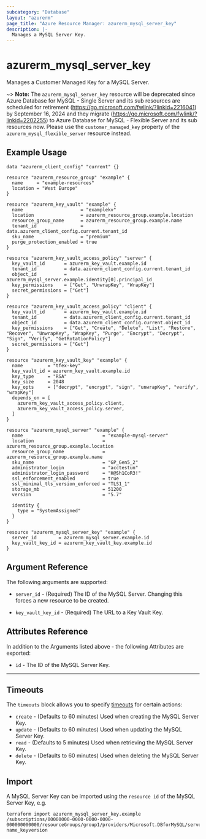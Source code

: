 ```yaml
---
subcategory: "Database"
layout: "azurerm"
page_title: "Azure Resource Manager: azurerm_mysql_server_key"
description: |-
  Manages a MySQL Server Key.
---
```


# azurerm_mysql_server_key

Manages a Customer Managed Key for a MySQL Server.

~> **Note:** The `azurerm_mysql_server_key` resource will be deprecated since Azure Database for MySQL - Single Server and its sub resources are scheduled for retirement (https://go.microsoft.com/fwlink/?linkid=2216041) by September 16, 2024 and they migrate (https://go.microsoft.com/fwlink/?linkid=2202255) to Azure Database for MySQL - Flexible Server and its sub resources now. Please use the `customer_managed_key` property of the `azurerm_mysql_flexible_server` resource instead.

## Example Usage

```hcl
data "azurerm_client_config" "current" {}

resource "azurerm_resource_group" "example" {
  name     = "example-resources"
  location = "West Europe"
}

resource "azurerm_key_vault" "example" {
  name                     = "examplekv"
  location                 = azurerm_resource_group.example.location
  resource_group_name      = azurerm_resource_group.example.name
  tenant_id                = data.azurerm_client_config.current.tenant_id
  sku_name                 = "premium"
  purge_protection_enabled = true
}

resource "azurerm_key_vault_access_policy" "server" {
  key_vault_id       = azurerm_key_vault.example.id
  tenant_id          = data.azurerm_client_config.current.tenant_id
  object_id          = azurerm_mysql_server.example.identity[0].principal_id
  key_permissions    = ["Get", "UnwrapKey", "WrapKey"]
  secret_permissions = ["Get"]
}

resource "azurerm_key_vault_access_policy" "client" {
  key_vault_id       = azurerm_key_vault.example.id
  tenant_id          = data.azurerm_client_config.current.tenant_id
  object_id          = data.azurerm_client_config.current.object_id
  key_permissions    = ["Get", "Create", "Delete", "List", "Restore", "Recover", "UnwrapKey", "WrapKey", "Purge", "Encrypt", "Decrypt", "Sign", "Verify", "GetRotationPolicy"]
  secret_permissions = ["Get"]
}

resource "azurerm_key_vault_key" "example" {
  name         = "tfex-key"
  key_vault_id = azurerm_key_vault.example.id
  key_type     = "RSA"
  key_size     = 2048
  key_opts     = ["decrypt", "encrypt", "sign", "unwrapKey", "verify", "wrapKey"]
  depends_on = [
    azurerm_key_vault_access_policy.client,
    azurerm_key_vault_access_policy.server,
  ]
}

resource "azurerm_mysql_server" "example" {
  name                             = "example-mysql-server"
  location                         = azurerm_resource_group.example.location
  resource_group_name              = azurerm_resource_group.example.name
  sku_name                         = "GP_Gen5_2"
  administrator_login              = "acctestun"
  administrator_login_password     = "H@Sh1CoR3!"
  ssl_enforcement_enabled          = true
  ssl_minimal_tls_version_enforced = "TLS1_1"
  storage_mb                       = 51200
  version                          = "5.7"

  identity {
    type = "SystemAssigned"
  }
}

resource "azurerm_mysql_server_key" "example" {
  server_id        = azurerm_mysql_server.example.id
  key_vault_key_id = azurerm_key_vault_key.example.id
}
```

## Argument Reference

The following arguments are supported:

* `server_id` - (Required) The ID of the MySQL Server. Changing this forces a new resource to be created.

* `key_vault_key_id` - (Required) The URL to a Key Vault Key.

## Attributes Reference

In addition to the Arguments listed above - the following Attributes are exported:

* `id` - The ID of the MySQL Server Key.

---

## Timeouts

The `timeouts` block allows you to specify [timeouts](https://www.terraform.io/language/resources/syntax#operation-timeouts) for certain actions:

* `create` - (Defaults to 60 minutes) Used when creating the MySQL Server Key.
* `update` - (Defaults to 60 minutes) Used when updating the MySQL Server Key.
* `read` - (Defaults to 5 minutes) Used when retrieving the MySQL Server Key.
* `delete` - (Defaults to 60 minutes) Used when deleting the MySQL Server Key.

## Import

A MySQL Server Key can be imported using the `resource id` of the MySQL Server Key, e.g.

```shell
terraform import azurerm_mysql_server_key.example /subscriptions/00000000-0000-0000-0000-000000000000/resourceGroups/group1/providers/Microsoft.DBforMySQL/servers/server1/keys/keyvaultname_key-name_keyversion
```
